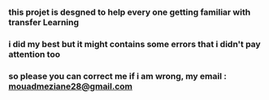 ### this projet is desgned to help every one getting familiar with transfer Learning 
### i did my best but it might contains some errors that i didn't pay attention too 
### so please you can correct me if i am wrong, my email : mouadmeziane28@gmail.com
